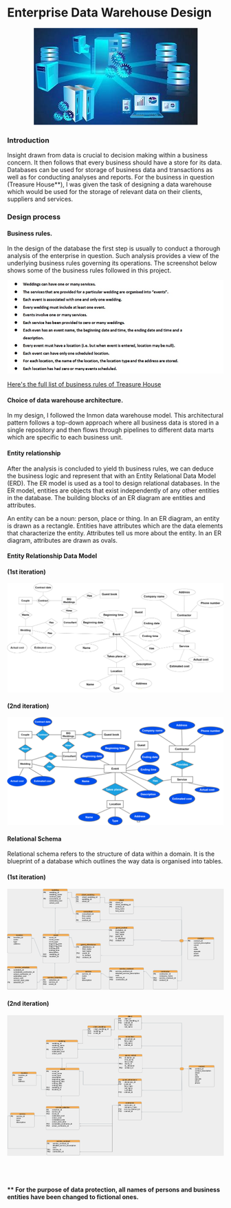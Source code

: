 # Enterprise Data Warehouse Design
<center>
 <img src=images/db%20image.jpg>
</center>


### Introduction
Insight drawn from data is crucial to decision making within a business concern. It then follows that every business should have a store for its data. Databases can be used for storage of business data and transactions as well as for conducting analyses and reports. For the business in question (Treasure House**), I was given the task of designing a data warehouse which would be used for the storage of relevant data on their clients, suppliers and services. 

### Design process

#### Business rules.
In the design of the database the first step is usually to conduct a thorough analysis of the enterprise in question. Such analysis provides a view of the underlying business rules governing its operations. The screenshot below shows some of the business rules followed in this project.

![](images/business%20rules%20screenshot.jpg)

 [Here's the full list of business rules of Treasure House](business_rules.md)
 

#### Choice of data warehouse architecture.
In my design, I followed the Inmon data warehouse model. This architectural pattern follows a top-down approach where all business data is stored in a single repository and then flows through pipelines to different data marts which are specific to each business unit.

#### Entity relationship
After the analysis is concluded to yield th business rules, we can deduce the business logic and represent that with an Entity Relational Data Model (ERD).
The ER model is used as a tool to design relational databases. In the ER model, entities are objects that exist independently of any other entities in the database. The building blocks of an ER diagram are entities and attributes. 

An entity can be a noun: person, place or thing. In an ER diagram, an entity is drawn as a rectangle. Entities have attributes which are the data elements that characterize the entity. Attributes tell us more about the entity. In an ER diagram, attributes are drawn as ovals. 


#### Entity Relationship Data Model 
#### (1st iteration)
![](images/erd%20logic%20first%20step.png)
<br>

#### (2nd iteration)
![](images/erd%20logic%20second.drawio.png)
<br>

#### Relational Schema
Relational schema refers to the structure of data within a domain. It is the blueprint of a database which outlines the way data is organised into tables.

#### (1st iteration)
![](images/bigweddingiii.png)

#### (2nd iteration)
![](images/bigweddingiv.png)
<br>
<br>

<br>

#### ** For the purpose of data protection, all names of persons and business entities have been changed to fictional ones.
